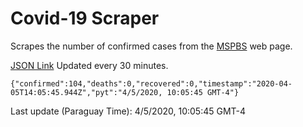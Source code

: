 # Covid-19 Scraper

Scrapes the number of confirmed cases from the [MSPBS](https://www.mspbs.gov.py/covid-19.php) web page.

[JSON Link](https://jmayalag.github.io/covid19-scrape/cases.json)
Updated every 30 minutes.
```
{"confirmed":104,"deaths":0,"recovered":0,"timestamp":"2020-04-05T14:05:45.944Z","pyt":"4/5/2020, 10:05:45 GMT-4"}
```
Last update (Paraguay Time): 4/5/2020, 10:05:45 GMT-4